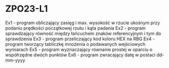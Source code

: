 # ZPO23-L1
Ex1 - program obliczający zasięg i max. wysokość w rzucie ukośnym przy podaniu prędkości początkowej rzutu i kąta padania
Ex2 - program sprawdzający równość między łańcuchem znaków referencyjnym i tym do sprawdzenia
Ex3 - program przeliczający kod koloru HEX na RBG
Ex4 - program tworzący tabliczkę mnożenia o podawanych wejściowych wymiarach
Ex5 - program wyznaczający równanie prostej w oparciu o współrzędne dwóch punktów 
Ex6 - program zwracający datę w postaci dd-mm-yyyy
